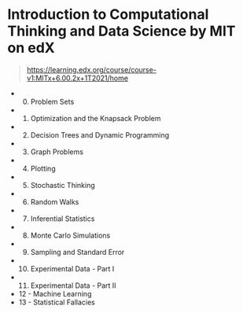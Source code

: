 # Introduction to Computational Thinking and Data Science by MIT on edX
> https://learning.edx.org/course/course-v1:MITx+6.00.2x+1T2021/home
- 00. Problem Sets
- 01. Optimization and the Knapsack Problem 
- 02. Decision Trees and Dynamic Programming
- 03. Graph Problems
- 04. Plotting
- 05. Stochastic Thinking
- 06. Random Walks
- 07. Inferential Statistics
- 08. Monte Carlo Simulations
- 09. Sampling and Standard Error
- 10. Experimental Data - Part I
- 11. Experimental Data - Part II
- 12 - Machine Learning 
- 13 - Statistical Fallacies
